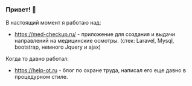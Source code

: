 ### Привет! :wave:
В настоящий момент я работаю над:
- https://med-checkup.ru/ - приложение для создания и выдачи направлений на медицинские осмотры. (стек: Laravel, Mysql, bootstrap, немного Jquery и ajax) 

Когда то давно работал: 
- https://help-ot.ru - блог по охране труда, написал его еще давно в процедурном стиле. 

